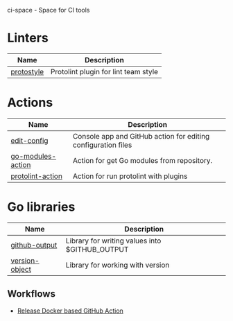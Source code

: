ci-space - Space for CI tools

# Linters

| Name                                                               | Description                                                   |
|--------------------------------------------------------------------|---------------------------------------------------------------|
| [protostyle](https://github.com/ci-space/edit-config)              | Protolint plugin for lint team style |

# Actions

| Name                                                               | Description                                                   |
|--------------------------------------------------------------------|---------------------------------------------------------------|
| [edit-config](https://github.com/ci-space/edit-config)             | Console app and GitHub action for editing configuration files |
| [go-modules-action](https://github.com/ci-space/go-modules-action) | Action for get Go modules from repository.                    |
| [protolint-action](https://github.com/ci-space/protolint-action)   | Action for run protolint with plugins                         |


# Go libraries

| Name                                                         | Description                                    |
|--------------------------------------------------------------|------------------------------------------------|
| [github-output](https://github.com/ci-space/github-output)   | Library for writing values into $GITHUB_OUTPUT |
| [version-object](https://github.com/ci-space/version-object) | Library for working with version               |

## Workflows

- [Release Docker based GitHub Action](./https://github.com/ci-space/workflows?tab=readme-ov-file#release-docker-based-github-action)
